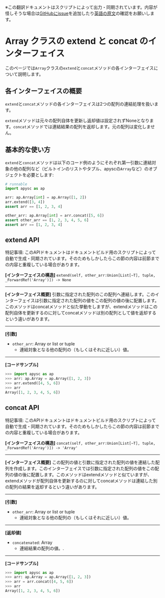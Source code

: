<span class="inconspicuous-txt">※この翻訳ドキュメントはスクリプトによって出力・同期されています。内容が怪しそうな場合は<a href="https://github.com/simon-ritchie/apysc/issues" target="_blank">GitHubにissue</a>を追加したり[英語の原文](array_extend_and_concat.md)の確認をお願いします。</span>

# Array クラスの extend と concat のインターフェイス

このページでは`Array`クラスの`extend`と`concat`メソッドの各インターフェイスについて説明します。

## 各インターフェイスの概要

`extend`と`concat`メソッドの各インターフェイスは2つの配列の連結処理を扱います。

`extend`メソッドは元々の配列自体を更新し返却値は設定されずNoneとなります。`concat`メソッドでは連結結果の配列を返却します。元の配列は変化しません。

## 基本的な使い方

`extend`と`concat`メソッドは以下のコード例のようにそれぞれ第一引数に連結対象の他の配列など（ビルトインのリストやタプル、apyscの`Array`など）のオブジェクトを必要とします:

```py
# runnable
import apysc as ap

arr: ap.Array[int] = ap.Array([1, 2])
arr.extend([3, 4])
assert arr == [1, 2, 3, 4]

other_arr: ap.Array[int] = arr.concat([5, 6])
assert other_arr == [1, 2, 3, 4, 5, 6]
assert arr == [1, 2, 3, 4]
```

## extend API

<span class="inconspicuous-txt">特記事項: このAPIドキュメントはドキュメントビルド用のスクリプトによって自動で生成・同期されています。そのためもしかしたらこの節の内容は前節までの内容と重複している場合があります。</span>

**[インターフェイスの構造]** `extend(self, other_arr:Union[List[~T], tuple, _ForwardRef('Array')]) -> None`<hr>

**[インターフェイス概要]** 引数に指定された配列のこの配列へ連結します。このインターフェイスは引数に指定された配列の値をこの配列の値の後に配置します。このメソッドはconcatメソッドと似た挙動をしますが、extendメソッドはこの配列自体を更新するのに対してconcatメソッドは別の配列として値を返却するという違いがあります。<hr>

**[引数]**

- `other_arr`: Array or list or tuple
  - 連結対象となる他の配列の（もしくはそれに近しい）値。

<hr>

**[コードサンプル]**

```py
>>> import apysc as ap
>>> arr: ap.Array = ap.Array([1, 2, 3])
>>> arr.extend([4, 5, 6])
>>> arr
Array([1, 2, 3, 4, 5, 6])
```

## concat API

<span class="inconspicuous-txt">特記事項: このAPIドキュメントはドキュメントビルド用のスクリプトによって自動で生成・同期されています。そのためもしかしたらこの節の内容は前節までの内容と重複している場合があります。</span>

**[インターフェイスの構造]** `concat(self, other_arr:Union[List[~T], tuple, _ForwardRef('Array')]) -> 'Array'`<hr>

**[インターフェイス概要]** この配列の値と引数に指定された配列の値を連結した配列を作成します。このインターフェイスでは引数に指定された配列の値をこの配列の値の後に配置します。このメソッドはextendメソッドと似ていますが、extendメソッドが配列自体を更新するのに対してconcatメソッドは連結した別の配列の結果を返却するという違いがあります。<hr>

**[引数]**

- `other_arr`: Array or list or tuple
  - 連結対象となる他の配列の（もしくはそれに近しい）値。

<hr>

**[返却値]**

- `concatenated`: Array
  - 連結結果の配列の値。.

<hr>

**[コードサンプル]**

```py
>>> import apysc as ap
>>> arr: ap.Array = ap.Array([1, 2, 3])
>>> arr = arr.concat([4, 5, 6])
>>> arr
Array([1, 2, 3, 4, 5, 6])
```